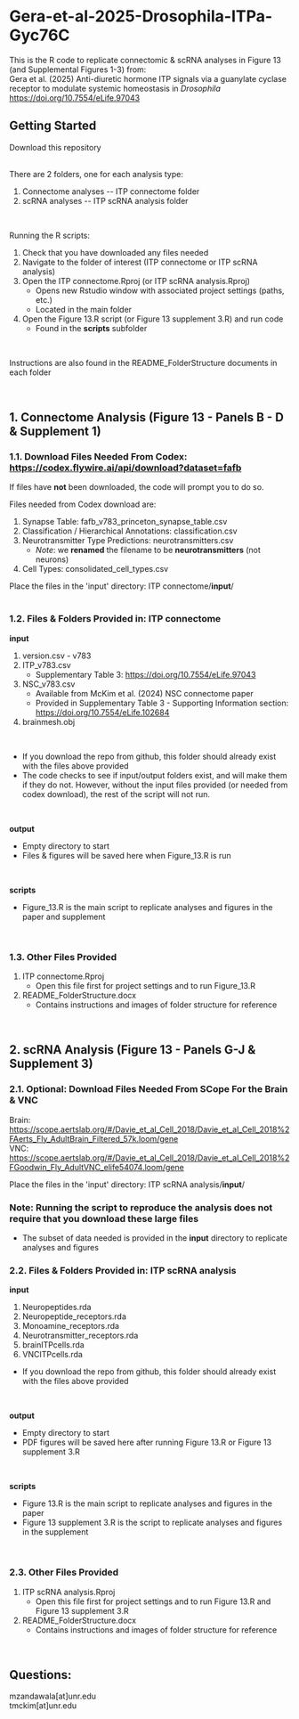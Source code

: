 # Gera-et-al-2025-Drosophila-ITPa-Gyc76C

This is the R code to replicate connectomic & scRNA analyses in Figure 13 (and Supplemental Figures 1-3) from: <br>
Gera et al. (2025) Anti-diuretic hormone ITP signals via a guanylate cyclase receptor to modulate systemic homeostasis in *Drosophila* <br>
https://doi.org/10.7554/eLife.97043


## Getting Started
Download this repository<br>
<br>

There are 2 folders, one for each analysis type:
1. Connectome analyses -- ITP connectome folder
2. scRNA analyses -- ITP scRNA analysis folder<br>
<br>


Running the R scripts:<br>
1. Check that you have downloaded any files needed
2. Navigate to the folder of interest (ITP connectome or ITP scRNA analysis)
3. Open the ITP connectome.Rproj (or ITP scRNA analysis.Rproj)
     * Opens new Rstudio window with associated project settings (paths, etc.)
     * Located in the main folder
4. Open the Figure 13.R script (or Figure 13 supplement 3.R) and run code
     * Found in the **scripts** subfolder<br>
<br>


Instructions are also found in the README_FolderStructure documents in each folder<br>

   
<br>

## 1. Connectome Analysis (Figure 13 - Panels B - D & Supplement 1) <br>

### 1.1. Download Files Needed From Codex: https://codex.flywire.ai/api/download?dataset=fafb <br>
If files have **not** been downloaded, the code will prompt you to do so. <br>

Files needed from Codex download are: <br>
1. Synapse Table: fafb_v783_princeton_synapse_table.csv
2. Classification / Hierarchical Annotations: classification.csv
3. Neurotransmitter Type Predictions: neurotransmitters.csv <br>
    * *Note*: we **renamed** the filename to be **neurotransmitters** (not neurons)
4. Cell Types: consolidated_cell_types.csv

Place the files in the 'input' directory: ITP connectome/**input**/
<br>
<br>

### 1.2. Files & Folders Provided in: ITP connectome

**input**
1. version.csv - v783
2. ITP_v783.csv <br>
    * Supplementary Table 3: https://doi.org/10.7554/eLife.97043
3. NSC_v783.csv
    *  Available from McKim et al. (2024) NSC connectome paper
    *  Provided in Supplementary Table 3 - Supporting Information section: https://doi.org/10.7554/eLife.102684
4. brainmesh.obj<br>
<br>

* If you download the repo from github, this folder should already exist with the files above provided <br>
* The code checks to see if input/output folders exist, and will make them if they do not. However, without the input files provided (or needed from codex download), the rest of the script will not run.
<br>

**output** <br>
  * Empty directory to start
  * Files & figures will be saved here when Figure_13.R is run <br>
<br>

**scripts** 
  * Figure_13.R is the main script to replicate analyses and figures in the paper and supplement <br>
<br>

### 1.3. Other Files Provided
1. ITP connectome.Rproj
    * Open this file first for project settings and to run Figure_13.R
2. README_FolderStructure.docx
    * Contains instructions and images of folder structure for reference

<br>

## 2. scRNA Analysis (Figure 13 - Panels G-J & Supplement 3) <br>

### 2.1. Optional: Download Files Needed From SCope For the Brain & VNC
Brain: https://scope.aertslab.org/#/Davie_et_al_Cell_2018/Davie_et_al_Cell_2018%2FAerts_Fly_AdultBrain_Filtered_57k.loom/gene <br>
VNC: https://scope.aertslab.org/#/Davie_et_al_Cell_2018/Davie_et_al_Cell_2018%2FGoodwin_Fly_AdultVNC_elife54074.loom/gene <br>

Place the files in the 'input' directory: ITP scRNA analysis/**input**/
<br>

### Note: Running the script to reproduce the analysis does not require that you download these large files
* The subset of data needed is provided in the **input** directory to replicate analyses and figures


### 2.2. Files & Folders Provided in: ITP scRNA analysis

**input**
1. Neuropeptides.rda
2. Neuropeptide_receptors.rda
3. Monoamine_receptors.rda
4. Neurotransmitter_receptors.rda
5. brainITPcells.rda
6. VNCITPcells.rda

  * If you download the repo from github, this folder should already exist with the files above provided <br>

<br>

**output** <br>
  * Empty directory to start
  * PDF figures will be saved here after running Figure 13.R or Figure 13 supplement 3.R <br>
<br>

**scripts** 
  * Figure 13.R is the main script to replicate analyses and figures in the paper <br>
  * Figure 13 supplement 3.R is the script to replicate analyses and figures in the supplement
<br>

### 2.3. Other Files Provided
1. ITP scRNA analysis.Rproj
    * Open this file first for project settings and to run Figure 13.R and Figure 13 supplement 3.R
2. README_FolderStructure.docx
    * Contains instructions and images of folder structure for reference

<br>


## Questions:
mzandawala[at]unr.edu <br>
tmckim[at]unr.edu




